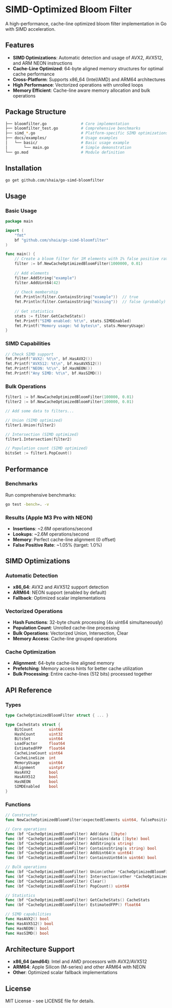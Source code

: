 # SIMD-Optimized Bloom Filter

A high-performance, cache-line optimized bloom filter implementation in Go with SIMD acceleration.

## Features

- **SIMD Optimizations**: Automatic detection and usage of AVX2, AVX512, and ARM NEON instructions
- **Cache-Line Optimized**: 64-byte aligned memory structures for optimal cache performance
- **Cross-Platform**: Supports x86_64 (Intel/AMD) and ARM64 architectures
- **High Performance**: Vectorized operations with unrolled loops
- **Memory Efficient**: Cache-line aware memory allocation and bulk operations

## Package Structure

``` bash
├── bloomfilter.go               # Core implementation 
├── bloomfilter_test.go          # Comprehensive benchmarks
├── simd_*.go                    # Platform-specific SIMD optimizations
├── docs/examples/               # Usage examples
│   └── basic/                   # Basic usage example
│       └── main.go              # Simple demonstration
└── go.mod                       # Module definition
```

## Installation

```bash
go get github.com/shaia/go-simd-bloomfilter
```

## Usage

### Basic Usage

```go
package main

import (
    "fmt"
    bf "github.com/shaia/go-simd-bloomfilter"
)

func main() {
    // Create a bloom filter for 1M elements with 1% false positive rate
    filter := bf.NewCacheOptimizedBloomFilter(1000000, 0.01)
    
    // Add elements
    filter.AddString("example")
    filter.AddUint64(42)
    
    // Check membership
    fmt.Println(filter.ContainsString("example"))  // true
    fmt.Println(filter.ContainsString("missing"))  // false (probably)
    
    // Get statistics
    stats := filter.GetCacheStats()
    fmt.Printf("SIMD enabled: %t\n", stats.SIMDEnabled)
    fmt.Printf("Memory usage: %d bytes\n", stats.MemoryUsage)
}
```

### SIMD Capabilities

```go
// Check SIMD support
fmt.Printf("AVX2: %t\n", bf.HasAVX2())
fmt.Printf("AVX512: %t\n", bf.HasAVX512()) 
fmt.Printf("NEON: %t\n", bf.HasNEON())
fmt.Printf("Any SIMD: %t\n", bf.HasSIMD())
```

### Bulk Operations

```go
filter1 := bf.NewCacheOptimizedBloomFilter(100000, 0.01)
filter2 := bf.NewCacheOptimizedBloomFilter(100000, 0.01)

// Add some data to filters...

// Union (SIMD optimized)
filter1.Union(filter2)

// Intersection (SIMD optimized) 
filter1.Intersection(filter2)

// Population count (SIMD optimized)
bitsSet := filter1.PopCount()
```

## Performance

### Benchmarks

Run comprehensive benchmarks:

```bash
go test -bench=. -v
```

### Results (Apple M3 Pro with NEON)

- **Insertions**: ~2.6M operations/second
- **Lookups**: ~2.6M operations/second  
- **Memory**: Perfect cache-line alignment (0 offset)
- **False Positive Rate**: ~1.05% (target: 1.0%)

## SIMD Optimizations

### Automatic Detection
- **x86_64**: AVX2 and AVX512 support detection
- **ARM64**: NEON support (enabled by default)
- **Fallback**: Optimized scalar implementations

### Vectorized Operations

- **Hash Functions**: 32-byte chunk processing (4x uint64 simultaneously)
- **Population Count**: Unrolled cache-line processing
- **Bulk Operations**: Vectorized Union, Intersection, Clear
- **Memory Access**: Cache-line grouped operations

### Cache Optimization

- **Alignment**: 64-byte cache-line aligned memory
- **Prefetching**: Memory access hints for better cache utilization
- **Bulk Processing**: Entire cache-lines (512 bits) processed together

## API Reference

### Types

```go
type CacheOptimizedBloomFilter struct { ... }

type CacheStats struct {
    BitCount       uint64
    HashCount      uint32
    BitsSet        uint64
    LoadFactor     float64
    EstimatedFPP   float64
    CacheLineCount uint64
    CacheLineSize  int
    MemoryUsage    uint64
    Alignment      uintptr
    HasAVX2        bool
    HasAVX512      bool
    HasNEON        bool
    SIMDEnabled    bool
}
```

### Functions

```go
// Constructor
func NewCacheOptimizedBloomFilter(expectedElements uint64, falsePositiveRate float64) *CacheOptimizedBloomFilter

// Core operations
func (bf *CacheOptimizedBloomFilter) Add(data []byte)
func (bf *CacheOptimizedBloomFilter) Contains(data []byte) bool
func (bf *CacheOptimizedBloomFilter) AddString(s string)
func (bf *CacheOptimizedBloomFilter) ContainsString(s string) bool
func (bf *CacheOptimizedBloomFilter) AddUint64(n uint64)
func (bf *CacheOptimizedBloomFilter) ContainsUint64(n uint64) bool

// Bulk operations
func (bf *CacheOptimizedBloomFilter) Union(other *CacheOptimizedBloomFilter) error
func (bf *CacheOptimizedBloomFilter) Intersection(other *CacheOptimizedBloomFilter) error
func (bf *CacheOptimizedBloomFilter) Clear()
func (bf *CacheOptimizedBloomFilter) PopCount() uint64

// Statistics
func (bf *CacheOptimizedBloomFilter) GetCacheStats() CacheStats
func (bf *CacheOptimizedBloomFilter) EstimatedFPP() float64

// SIMD capabilities
func HasAVX2() bool
func HasAVX512() bool
func HasNEON() bool
func HasSIMD() bool
```

## Architecture Support

- **x86_64 (amd64)**: Intel and AMD processors with AVX2/AVX512
- **ARM64**: Apple Silicon (M-series) and other ARM64 with NEON
- **Other**: Optimized scalar fallback implementations

## License

MIT License - see LICENSE file for details.
